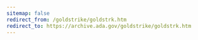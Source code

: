 ```yaml
---
sitemap: false 
redirect_from: /goldstrike/goldstrk.htm 
redirect_to: https://archive.ada.gov/goldstrike/goldstrk.htm 
---
```

